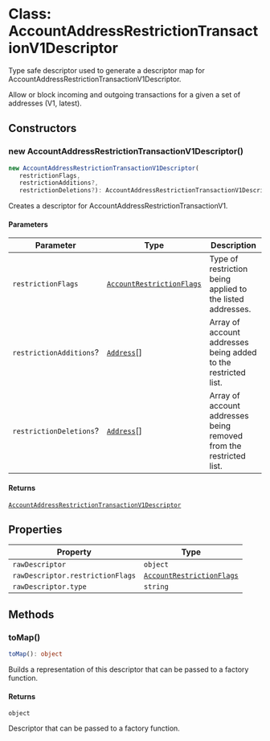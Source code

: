 # Class: AccountAddressRestrictionTransactionV1Descriptor

Type safe descriptor used to generate a descriptor map for AccountAddressRestrictionTransactionV1Descriptor.

Allow or block incoming and outgoing transactions for a given a set of addresses (V1, latest).

## Constructors

### new AccountAddressRestrictionTransactionV1Descriptor()

```ts
new AccountAddressRestrictionTransactionV1Descriptor(
   restrictionFlags, 
   restrictionAdditions?, 
   restrictionDeletions?): AccountAddressRestrictionTransactionV1Descriptor
```

Creates a descriptor for AccountAddressRestrictionTransactionV1.

#### Parameters

| Parameter | Type | Description |
| ------ | ------ | ------ |
| `restrictionFlags` | [`AccountRestrictionFlags`](../../models/classes/AccountRestrictionFlags.md) | Type of restriction being applied to the listed addresses. |
| `restrictionAdditions`? | [`Address`](../../../classes/Address.md)[] | Array of account addresses being added to the restricted list. |
| `restrictionDeletions`? | [`Address`](../../../classes/Address.md)[] | Array of account addresses being removed from the restricted list. |

#### Returns

[`AccountAddressRestrictionTransactionV1Descriptor`](AccountAddressRestrictionTransactionV1Descriptor.md)

## Properties

| Property | Type |
| ------ | ------ |
| <a id="rawdescriptor"></a> `rawDescriptor` | `object` |
| `rawDescriptor.restrictionFlags` | [`AccountRestrictionFlags`](../../models/classes/AccountRestrictionFlags.md) |
| `rawDescriptor.type` | `string` |

## Methods

### toMap()

```ts
toMap(): object
```

Builds a representation of this descriptor that can be passed to a factory function.

#### Returns

`object`

Descriptor that can be passed to a factory function.
